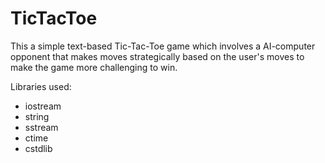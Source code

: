 # TicTacToe

This a simple text-based Tic-Tac-Toe game which involves a AI-computer opponent that makes moves strategically based on the user's moves to make the game more challenging to win. 

Libraries used: 
* iostream
* string
* sstream
* ctime
* cstdlib
